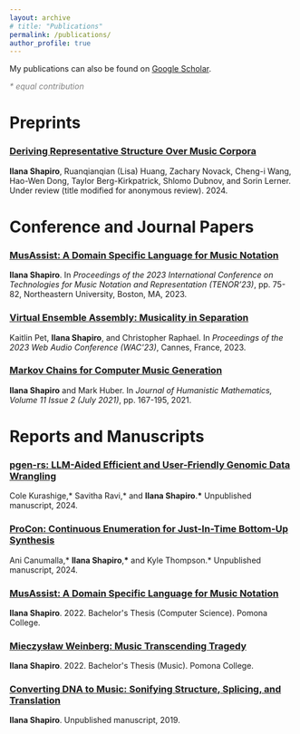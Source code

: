 ```yaml
---
layout: archive
# title: "Publications"
permalink: /publications/
author_profile: true
---
```


My publications can also be found on [Google Scholar](https://scholar.google.com/citations?user=ZGCGKNsAAAAJ).

<span style="color:grey">_\* equal contribution_</span>

# Preprints

<h3><a href="https://hal.science/hal-04722377" target="_blank">Deriving Representative Structure Over Music Corpora</a></h3>

**Ilana Shapiro**, Ruanqianqian (Lisa) Huang, Zachary Novack, Cheng-i Wang, Hao-Wen Dong, Taylor Berg-Kirkpatrick, Shlomo Dubnov, and Sorin Lerner. Under review (title modified for anonymous review). 2024.

# Conference and Journal Papers

<h3><a href="https://www.tenor-conference.org/proceedings/2023/11-TENOR_BOSTON_2023_paper_9804Shapiro.pdf" target="_blank">MusAssist: A Domain Specific Language for Music Notation</a></h3>

**Ilana Shapiro**. In _Proceedings of the 2023 International Conference on Technologies for Music Notation and Representation (TENOR’23)_, pp. 75-82, Northeastern University, Boston, MA, 2023.


<h3><a href="https://doi.org/10.5281/zenodo.6860879" target="_blank">Virtual Ensemble Assembly: Musicality in Separation</a></h3>

Kaitlin Pet, **Ilana Shapiro**, and Christopher Raphael. In _Proceedings of the 2023 Web Audio Conference (WAC'23)_, Cannes, France, 2023.


<h3><a href="https://scholarship.claremont.edu/cgi/viewcontent.cgi?article=1848&context=jhm" target="_blank">Markov Chains for Computer Music Generation</a></h3>

**Ilana Shapiro** and Mark Huber. In _Journal of Humanistic Mathematics, Volume 11 Issue 2 (July 2021)_, pp. 167-195, 2021.


# Reports and Manuscripts

<h3><a href="/files/pgen-rs.pdf" target="_blank">pgen-rs: LLM-Aided Efficient and User-Friendly Genomic Data Wrangling</a></h3>

Cole Kurashige,* Savitha Ravi,* and **Ilana Shapiro**.**\*** Unpublished manuscript, 2024.


<h3><a href="/files/procon.pdf" target="_blank">ProCon: Continuous Enumeration for Just-In-Time Bottom-Up Synthesis</a></h3>

Ani Canumalla,* **Ilana Shapiro**,**\*** and Kyle Thompson.* Unpublished manuscript, 2024.


<h3><a href="https://cs.pomona.edu/classes/cs190/thesis_examples/Shapiro.22.pdf" target="_blank">MusAssist: A Domain Specific Language for Music Notation</a></h3>

**Ilana Shapiro**. 2022. Bachelor's Thesis (Computer Science). Pomona College.


<h3><a href="https://scholarship.claremont.edu/pomona_theses/265/" target="_blank">Mieczysław Weinberg: Music Transcending Tragedy</a></h3>

**Ilana Shapiro**. 2022. Bachelor's Thesis (Music). Pomona College.


<h3><a href="/files/dna_music.pdf" target="_blank">Converting DNA to Music: Sonifying Structure, Splicing, and Translation</a></h3>

**Ilana Shapiro**. Unpublished manuscript, 2019.